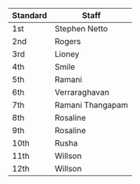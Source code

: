 | Standard | Staff |
| -------- | -------- |
| 1st   | Stephen Netto   | 
| 2nd   | Rogers   | 
| 3rd   | Lioney   | 
| 4th   | Smile   | 
| 5th   | Ramani   | 
| 6th   | Verraraghavan   | 
| 7th   | Ramani Thangapam   | 
| 8th   | Rosaline   | 
| 9th   | Rosaline   | 
| 10th   | Rusha   |
| 11th   | Willson   |
| 12th   | Willson   |
